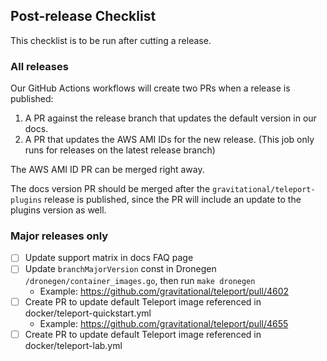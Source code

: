 ## Post-release Checklist

This checklist is to be run after cutting a release.

### All releases

Our GitHub Actions workflows will create two PRs when a release is published:

1. A PR against the release branch that updates the default version in our docs.
2. A PR that updates the AWS AMI IDs for the new release. (This job only runs
   for releases on the latest release branch)

The AWS AMI ID PR can be merged right away.

The docs version PR should be merged after the `gravitational/teleport-plugins` release
is published, since the PR will include an update to the plugins version as well.

### Major releases only

- [ ] Update support matrix in docs FAQ page
- [ ] Update `branchMajorVersion` const in Dronegen `/dronegen/container_images.go`, then run `make dronegen`
  - Example: https://github.com/gravitational/teleport/pull/4602
- [ ] Create PR to update default Teleport image referenced in docker/teleport-quickstart.yml
  - Example: https://github.com/gravitational/teleport/pull/4655
- [ ] Create PR to update default Teleport image referenced in docker/teleport-lab.yml
